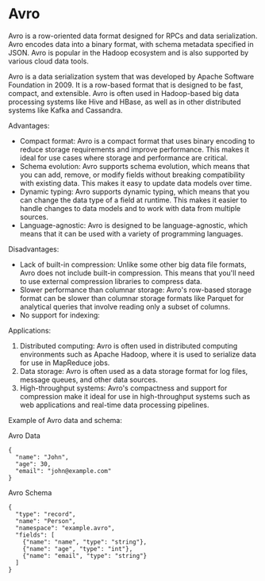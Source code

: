 # Avro

Avro is a row-oriented data format designed for RPCs and data serialization. Avro encodes data into a binary format, with schema metadata specified in JSON. Avro is popular in the Hadoop ecosystem and is also supported by various cloud data tools.

Avro is a data serialization system that was developed by Apache Software Foundation in 2009. It is a row-based format that is designed to be fast, compact, and extensible. Avro is often used in Hadoop-based big data processing systems like Hive and HBase, as well as in other distributed systems like Kafka and Cassandra.

Advantages:

- Compact format: Avro is a compact format that uses binary encoding to reduce storage requirements and improve performance. This makes it ideal for use cases where storage and performance are critical.
- Schema evolution: Avro supports schema evolution, which means that you can add, remove, or modify fields without breaking compatibility with existing data. This makes it easy to update data models over time.
- Dynamic typing: Avro supports dynamic typing, which means that you can change the data type of a field at runtime. This makes it easier to handle changes to data models and to work with data from multiple sources.
- Language-agnostic: Avro is designed to be language-agnostic, which means that it can be used with a variety of programming languages.

Disadvantages:

- Lack of built-in compression: Unlike some other big data file formats, Avro does not include built-in compression. This means that you'll need to use external compression libraries to compress data.
- Slower performance than columnar storage: Avro's row-based storage format can be slower than columnar storage formats like Parquet for analytical queries that involve reading only a subset of columns.
- No support for indexing:

Applications:

1. Distributed computing: Avro is often used in distributed computing environments such as Apache Hadoop, where it is used to serialize data for use in MapReduce jobs.
2. Data storage: Avro is often used as a data storage format for log files, message queues, and other data sources.
3. High-throughput systems: Avro's compactness and support for compression make it ideal for use in high-throughput systems such as web applications and real-time data processing pipelines.

Example of Avro data and schema:

Avro Data

```
{
  "name": "John",
  "age": 30,
  "email": "john@example.com"
}
```

Avro Schema

```
{
  "type": "record",
  "name": "Person",
  "namespace": "example.avro",
  "fields": [
    {"name": "name", "type": "string"},
    {"name": "age", "type": "int"},
    {"name": "email", "type": "string"}
  ]
}
```